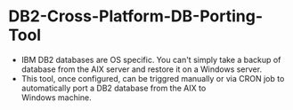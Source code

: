DB2-Cross-Platform-DB-Porting-Tool
==================================
- IBM DB2 databases are OS specific. You can't simply take a backup of database from the AIX server and restore it on a Windows 
  server. 
- This tool, once configured, can be triggred manually or via CRON job to automatically port a DB2 database from the AIX to  
  Windows machine.
